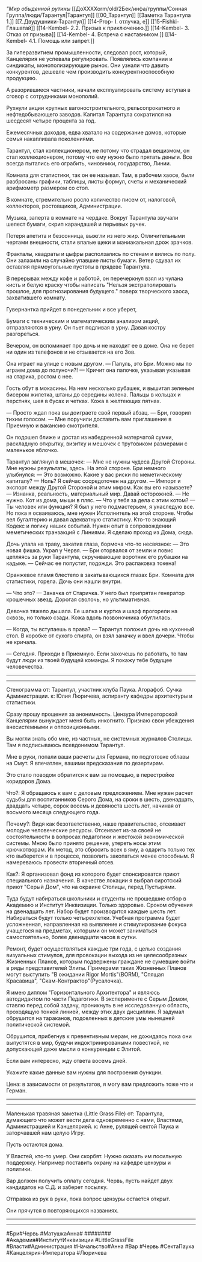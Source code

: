 *"Мир обыденной рутины*
[[ДоХХХХоrm/old/2Бек/инфа/группы/Сонная Группа/люди/Тарантул|Тарантул]]
[[00_Тарантул]]
[[Заметка Тарантула 1.]]
[[7_Двудушники-Тарантул]]
[[14-Prop- I. отлучка, е]]
[[15-Fishki- Глашатай]]
[[14-Kembel- 2.2. Призыв к приключению.]]
[[14-Kembel- 3. Отказ от призыва]]
[[14-Kembel- 4. Встреча с наставником.]]
[[14-Kembel- 4.1. Помощь или запрет.]]



За гиперазвитием промышленности, следовал рост, который, Канцелярия не успевала регулировать. Появлялись компании и синдикаты, монополизирующие рынок. Они узнали что давить конкурентов, дешевле чем производить конкурентноспособную продукцию.

А разорившиеся частники, начали експлуатировать систему вступая в сговор с сотрудниками монополий.

Рухнули акции крупных вагоностроительного, рельсопрокатного и нефтедобывающего заводов. Капитал Тарантула сократился на шесдесят четыре процента за год.

Ежемесячных доходов, едва хватало на содержание домов, которые семья накапливала поколениями.

Тарантул, стал коллекционером, не потому что страдал вещизмом, он стал коллекционером, потому что ему нужно было прятать деньги. Все всегда пытались его ограбить, чиновники, государство, Линии.

Комната для статистики, так он ее называл. Там, в рабочем хаосе, были разбросаны графики, таблицы, листы формул, счеты и механический арифмометр размером со стол.

В комнате, стремительно росло количество писем от, налоговой, коллекторов, ростовщиков, Администрации.

Музыка, заперта в комнате на чердаке. Вокруг Тарантула звучали шелест бумаги, скрип карандашей и перьевых ручек. 

Потеря апетита и безсонница, выжгли из него жир. Отличительными чертами внешности, стали впалые щеки и маниакальная дрож зрачков.

Фракталы, квадраты и цыфры расползались по стенам и вились по полу. Они залазили на случайно упавшие листы бумаги. Ветер сдувал их оставляя прямоугольные пустоты в прядеве Тарантула.

В перерывах между кофе и работой, он перечеркнул  взял из чулана кисть и белую краску чтобы написать "Нельзя экстраполировать прошлое, для прогнозирования будущего." поверх творческого хаоса, захватившего комнату. 

Гувернантка прийдет в понедельник и все уберет, 

Бумаги с техническим и математическим анализом акций, отправляются в урну. Он пьет подливая в урну. Давая костру разгореться.

Вечером, он вспоминает про дочь и не находит ее в доме. Она не берет ни один из телефонов и не отзывается на его Зов.

Она играет на улице с новым другом. 
— Папуль, это Бри. Можно мы по играем дома до полуночи?! — Кричит она папочке, указывая указывая на старика, ростом с нее.

Гость обут в мокасины. На нем несколько рубашек, и вышитая зеленым бисером жилетка, штаны до середины колена. Пальцы в кольцах и перстнях, шея в бусах и четках. Кожа в желтеющих пятнах.

— Просто ждал пока вы доиграете свой первый абзац. — Бри, говорил тихим голосом. — Мне поручили доставить вам приглашение в Приемную и вакансию смотрителя.

Он подошел ближе и достал из набедренной матерчатой сумки, раскладную открытку, визитку и мешочек с трутовиком размерами с маленькое яблочко.

Тарантул заглянул в мешочек:
— Мне не нужны чудеса Другой Стороны. Мне нужны результаты, здесь. На этой стороне.
Бри немного улыбнулся:
— Это возможно. Какие у вас риски по меметическому капиталу?
— Ноль? Я сейчас сосредоточен на другом.
— Импорт и экспорт между Другой Стороной и этим миром. Как вы его называете?
— Изнанка, реальность, материальный мир. Давай осторожней.
— Не нужно. Кот из дома, мыши в пляс. 
— Что у тебя за дела с этим котом?
— Ты человек или функция? Я был у него подмастерьем, я унаследую все. Но пока я осваиваюсь, мне нужен Исполнитель на этой стороне. Чтобы вел бугалтерию и давал адекватную статистику. Кто-то знающий Кодекс и логику наших событий. Нужен опыт в сопровождении меметических транзакций с Линиями. Я сделаю проход из Дома, сюда. 

Дочь упала на траву, закатив глаза, бормоча что-то несвязное:
— Это новая фишка. Украл у Червя. — Бри оторвался от земли и повис цепляясь за руки Тарантула, скручивающие воротник его рубашки на кадыке. — Сейчас ее попустит, подожди. Это распаковка токена!

Оранжевое пламя блестело в закатывающихся глазах Бри. Комната для статистики, горела. Дочь они нашли внутри.

— Что это?
— Заначка от Старичка. У него был припрятан генератор крошечных звезд. Дорогая сволочь, но ультимативная.

Девочка тяжело дышала. Ее шапка и куртка и шарф прогорели на сквозь, но только сзади. Кожа вдоль позвоночника обуглилась.

— Когда, ты вступаешь в права? — Тарантул положил дочь на кухонный стол. В коробке от сухого спирта, он взял заначку и ввел дочери. Чтобы не кричала.

— Сегодня. Приходи в Приемную. Если захочешь по работать, то там будут люди из твоей будущей команды. Я покажу тебе будущее человечества.





***
***

Стенограмма 
от: Тарантул, участник клуба Паука. Агорафоб. Сучка Администрации.
к: Юлия Люричева, аспиранту кафедры архитектуры и статистики.

Сразу прошу прощения за анонимность. Цензура Императорской Канцелярии вынуждает меня быть инкогнито. Признаю свои убеждения внесистемными и оппозиционными.

Вы могли знать обо мне, из частных, не системных журналов Столицы. Там я подписываюсь псевдонимом Тарантул.

Мне в руки, попали ваши расчеты для Германа, по подготовке облавы на Омут. Я впечатлен, вашими предсказания по дезертирам.

Это стало поводом обратится к вам за помощью, в перестройке коридоров Дома.

Что?:
Я обращаюсь к вам с деловым предложением. Мне нужен расчет судьбы для воспитанников Серого Дома, на сроки в шесть, двенадцать, двадцать четыре, сорок восемь и девяноста шесть лет, начиная от восьмого месяца следующего года.

Почему?:
Видя как безответственно, наше правительство, отсеивает молодые человеческие ресурсы. Отсеивает из-за своей не состоятельности в вопросах педагогики и жестокой экономической системы. Мною было принято решение, утереть носы этим крючкотворам. Их метод, это сбросить всех в яму, а одарить только тех кто выберется и в процессе, позволить закопаться менее способным. Я намереваюсь провести вторичный отсев.

Как?:
Я организовал фонд из которого будет спонсироватся приют специального назначения. В качестве локации я выбрал сиротский приют "Серый Дом", что на окраине Столицы, перед Пустырями.

Туда будут набираться школьники и студенты не прошедшие отбор в Академию и Институт Инквизиции. Только здоровые. Сроком обучения на двенадцать лет. Набор будет производится каждые шесть лет. Набираться будут только четырехлетки. Учебная программа будет усложненная, направленная на выявление и стимулирование фокуса учащегося на предметах, которыми он может заниматься самостоятельно, более двенадцати часов в сутки.

Ремонт, будет осуществляться каждые три года, с целью создания визуальных стимулов, для провокации выхода из не целесообразных Жизненных Планов, которым подвержены граждане не сумевшие войти в ряды представителей Элиты. Примерами таких Жизненных Планов могут выступить "В ожидании Rigor Mortis"(ВОRM), "Спящая Красавица", "Скам-Контрактор"(Русалочка).

Я имею диплом "Горизонтального Архитектора" и являюсь автодидактом по части Педагогики. В эксперименте с Серым Домом, ставлю перед собой задачу, проникнуть в не исследованную область, проходящую тонкой линией, между этих двух дисциплин. Я задумал обрушится на тараканов, подселенных в детские умы нынешней политической системой. 

Обрушится, прибегнув к превентивным мерам, не дожидаясь пока они выпустятся в мир, будучи индоктринироваными повесткой, не допускающей даже мысли о конкуренции с Элитой.

Если вам интересно, жду ответа восемь дней. 

Укажите какие данные вам нужны для построения функции.

Цена: в зависимости от результатов, я могу вам предложить тоже что и Герман.

***
***

Маленькая травяная заметка (Little Grass File) 
от: Тарантула, думающего что может  вести дела одновременно с нами, Властями, Администрацией и Канцелярией.
к:  Анне, рулящей сектой Паука и заторчавшей нам целую Игру.

Пусть остаются дома. 

У Властей, кто-то умер. Они скорбят. Нужно оказать им посильную поддержку. Например поставить охрану на кафедре цензуры и политики.

Вар должен получить оплату сегодня. Червь, пусть найдет двух кандидатов на С.Д. и заберет посылку.

Отправка из рук в руки, пока вопрос цензуры остается открыт. 

Они прячутся в повторяющихся названиях.

***
***

#Бри#Червь #МатушкаАнна# ########
#Академия#ИнститутИнквизиции #LittleGrassFile #Власти#Администрация #Начальство#Анна #Вар #Червь #СектаПаука #Канцелярия-Императора #Люричева